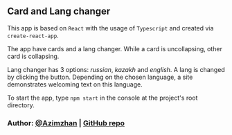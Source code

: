 ## Card and Lang changer
This app is based on `React` with the usage of `Typescript` and created via `create-react-app`.

The app have cards and a lang changer. While a card is uncollapsing, other card is collapsing.

Lang changer has 3 options: *russian*, *kazakh* and *english*. A lang is changed by clicking the button. Depending on the chosen language, a site demonstrates welcoming text on this language.

To start the app, type `npm start` in the console at the project's root directory.

### Author: [@Azimzhan](https://github.com/Az1mzhan) | [GitHub repo](https://github.com/Az1mzhan/js_hw/tree/main/lecture29)